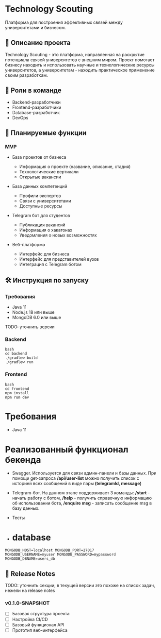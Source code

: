 # Technology Scouting

Платформа для построения эффективных связей между университетами и бизнесом.

## 🎯 Описание проекта

Technology Scouting - это платформа, направленная на раскрытие потенциала связей университетов с внешним миром. Проект помогает бизнесу находить и использовать научные и технологические ресурсы университетов, а университетам - находить практическое применение своим разработкам.

## 👥 Роли в команде

- Backend-разработчики
- Frontend-разработчики
- Database-разработчик
- DevOps

## 🚀 Планируемые функции

### MVP
- База проектов от бизнеса
  - Информация о проекте (название, описание, стадия)
  - Технологические вертикали
  - Открытые вакансии
  
- База данных компетенций
  - Профили экспертов
  - Связи с университетами
  - Доступные ресурсы
  
- Telegram бот для студентов
  - Публикация вакансий
  - Информация о хакатонах
  - Уведомления о новых возможностях

- Веб-платформа
  - Интерфейс для бизнеса
  - Интерфейс для представителей вузов
  - Интеграция с Telegram ботом

## 🛠 Инструкция по запуску

### Требования
- Java 11
- Node.js 18 или выше
- MongoDB 6.0 или выше

TODO: уточнить версии

### Backend

```
bash
cd backend
./gradlew build
./gradlew run
```

### Frontend

```
bash
cd frontend
npm install
npm run dev
```

# Требования
- Java 11

# Реализованный функционал бекенда
- Swagger. Используется для связи админ-панели и базы данных. При помощи get-запроса **/api/user-list** можно получить список с историей всех сообщений в виде пары **(telegramId, message)**
- Telegram-бот. На данном этапе поддерживает 3 команды:
**/start** - начать работу с ботом, **/help** - получить справочную информацию об использовании бота, **/enquire msg** - записать сообщение msg в базу данных.
- Тесты

- # database
<code>MONGODB_HOST=localhost
MONGODB_PORT=27017
MONGODB_USERNAME=myuser
MONGODB_PASSWORD=mypassword
MONGODB_DBNAME=users_db</code>


## 📝 Release Notes

TODO: уточнить секции, в текущей версии это похоже на список задач, нежели на release notes

### v0.1.0-SNAPSHOT
- [ ] Базовая структура проекта
- [ ] Настройка CI/CD
- [ ] Базовый функционал API
- [ ] Прототип веб-интерфейса